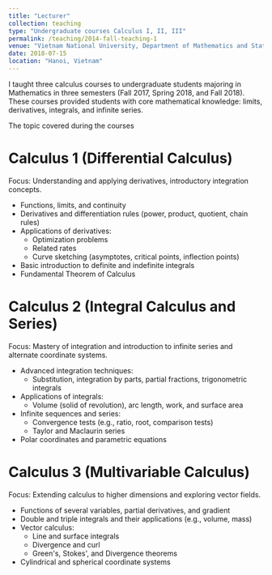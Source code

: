 ```yaml
---
title: "Lecturer"
collection: teaching
type: "Undergraduate courses Calculus I, II, III"
permalink: /teaching/2014-fall-teaching-1
venue: "Vietnam National University, Department of Mathematics and Statistics"
date: 2018-07-15
location: "Hanoi, Vietnam"
---
```

I taught three calculus courses to undergraduate students majoring in Mathematics in three semesters (Fall 2017, Spring 2018, and Fall 2018). These courses provided students with core mathematical knowledge: limits, derivatives, integrals, and infinite series.

The topic covered during the courses 

# Calculus 1 (Differential Calculus)
Focus: Understanding and applying derivatives, introductory integration concepts.

* Functions, limits, and continuity
* Derivatives and differentiation rules (power, product, quotient, chain rules)
* Applications of derivatives:
     * Optimization problems
     * Related rates
     * Curve sketching (asymptotes, critical points, inflection points)
* Basic introduction to definite and indefinite integrals
* Fundamental Theorem of Calculus


# Calculus 2 (Integral Calculus and Series)
Focus: Mastery of integration and introduction to infinite series and alternate coordinate systems.

* Advanced integration techniques:
     * Substitution, integration by parts, partial fractions, trigonometric integrals
* Applications of integrals:
     * Volume (solid of revolution), arc length, work, and surface area
* Infinite sequences and series:
     * Convergence tests (e.g., ratio, root, comparison tests)
     * Taylor and Maclaurin series
* Polar coordinates and parametric equations


# Calculus 3 (Multivariable Calculus)
Focus: Extending calculus to higher dimensions and exploring vector fields.

* Functions of several variables, partial derivatives, and gradient
* Double and triple integrals and their applications (e.g., volume, mass)
* Vector calculus:
     * Line and surface integrals
     * Divergence and curl
     * Green's, Stokes', and Divergence theorems
* Cylindrical and spherical coordinate systems
